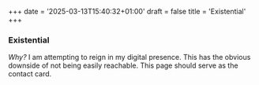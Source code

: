 +++
date = '2025-03-13T15:40:32+01:00'
draft = false
title = 'Existential'
+++

### Existential
*Why?*
I am attempting to reign in my digital presence. This has the obvious downside of not being easily reachable. This page should serve as the contact card.
